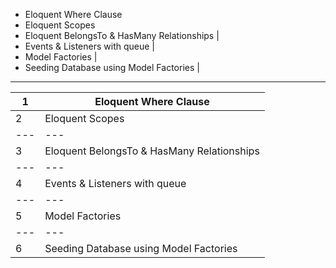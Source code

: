 
- Eloquent Where Clause
- Eloquent Scopes
- Eloquent BelongsTo & HasMany Relationships |
- Events & Listeners with queue |
- Model Factories |
- Seeding Database using Model Factories |
--------------
| 1 | Eloquent Where Clause |
| --- | --- |
| 2 | Eloquent Scopes |
| --- | --- |
| 3 | Eloquent BelongsTo & HasMany Relationships |
| --- | --- |
| 4 | Events & Listeners with queue |
| --- | --- |
| 5 | Model Factories |
| --- | --- |
| 6 | Seeding Database using Model Factories |
